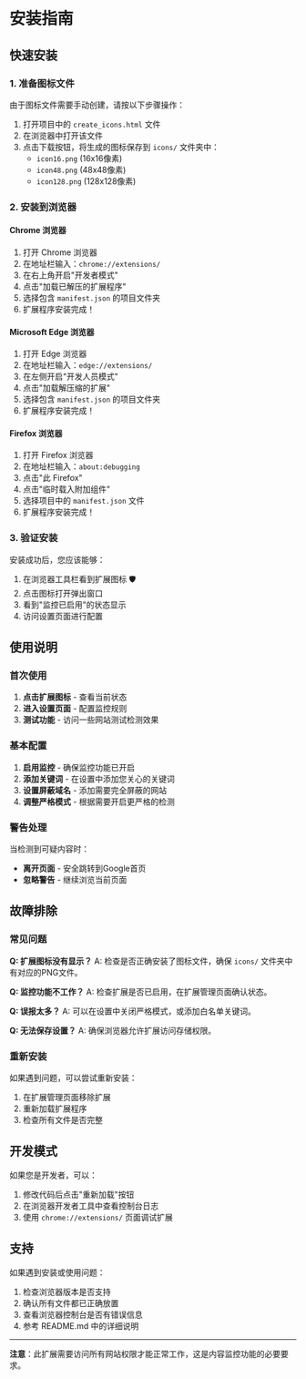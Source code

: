 # 安装指南

## 快速安装

### 1. 准备图标文件

由于图标文件需要手动创建，请按以下步骤操作：

1. 打开项目中的 `create_icons.html` 文件
2. 在浏览器中打开该文件
3. 点击下载按钮，将生成的图标保存到 `icons/` 文件夹中：
   - `icon16.png` (16x16像素)
   - `icon48.png` (48x48像素) 
   - `icon128.png` (128x128像素)

### 2. 安装到浏览器

#### Chrome 浏览器

1. 打开 Chrome 浏览器
2. 在地址栏输入：`chrome://extensions/`
3. 在右上角开启"开发者模式"
4. 点击"加载已解压的扩展程序"
5. 选择包含 `manifest.json` 的项目文件夹
6. 扩展程序安装完成！

#### Microsoft Edge 浏览器

1. 打开 Edge 浏览器
2. 在地址栏输入：`edge://extensions/`
3. 在左侧开启"开发人员模式"
4. 点击"加载解压缩的扩展"
5. 选择包含 `manifest.json` 的项目文件夹
6. 扩展程序安装完成！

#### Firefox 浏览器

1. 打开 Firefox 浏览器
2. 在地址栏输入：`about:debugging`
3. 点击"此 Firefox"
4. 点击"临时载入附加组件"
5. 选择项目中的 `manifest.json` 文件
6. 扩展程序安装完成！

### 3. 验证安装

安装成功后，您应该能够：

1. 在浏览器工具栏看到扩展图标 🛡️
2. 点击图标打开弹出窗口
3. 看到"监控已启用"的状态显示
4. 访问设置页面进行配置

## 使用说明

### 首次使用

1. **点击扩展图标** - 查看当前状态
2. **进入设置页面** - 配置监控规则
3. **测试功能** - 访问一些网站测试检测效果

### 基本配置

1. **启用监控** - 确保监控功能已开启
2. **添加关键词** - 在设置中添加您关心的关键词
3. **设置屏蔽域名** - 添加需要完全屏蔽的网站
4. **调整严格模式** - 根据需要开启更严格的检测

### 警告处理

当检测到可疑内容时：

- **离开页面** - 安全跳转到Google首页
- **忽略警告** - 继续浏览当前页面

## 故障排除

### 常见问题

**Q: 扩展图标没有显示？**
A: 检查是否正确安装了图标文件，确保 `icons/` 文件夹中有对应的PNG文件。

**Q: 监控功能不工作？**
A: 检查扩展是否已启用，在扩展管理页面确认状态。

**Q: 误报太多？**
A: 可以在设置中关闭严格模式，或添加白名单关键词。

**Q: 无法保存设置？**
A: 确保浏览器允许扩展访问存储权限。

### 重新安装

如果遇到问题，可以尝试重新安装：

1. 在扩展管理页面移除扩展
2. 重新加载扩展程序
3. 检查所有文件是否完整

## 开发模式

如果您是开发者，可以：

1. 修改代码后点击"重新加载"按钮
2. 在浏览器开发者工具中查看控制台日志
3. 使用 `chrome://extensions/` 页面调试扩展

## 支持

如果遇到安装或使用问题：

1. 检查浏览器版本是否支持
2. 确认所有文件都已正确放置
3. 查看浏览器控制台是否有错误信息
4. 参考 README.md 中的详细说明

---

**注意**：此扩展需要访问所有网站权限才能正常工作，这是内容监控功能的必要要求。


